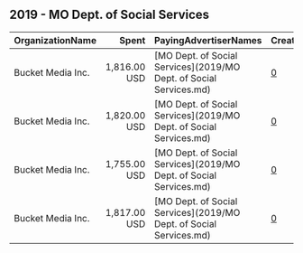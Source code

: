 ## 2019 - MO Dept. of Social Services 
|OrganizationName|Spent|PayingAdvertiserNames|CreativeUrls|Impressions|Genders|AgeBrackets|CountryCodes|BillingAddresses|CandidateBallotInformation|
|:---|---:|:---|:---|---:|:---|:---|:---|:---|:---|
|Bucket Media Inc.|1,816.00 USD|[MO Dept. of Social Services](2019/MO Dept. of Social Services.md)|[0](https://www.snap.com/political-ads/asset/6064c534a92fbd7704fe05f9a733f9a41a5bcd40604454199942803b5ea9b652?mediaType=mp4)|778,118|FEMALE|16-24|united states|"1123 Wilkes Blvd. Suite 400,Columbia,65201,US"||
|Bucket Media Inc.|1,820.00 USD|[MO Dept. of Social Services](2019/MO Dept. of Social Services.md)|[0](https://www.snap.com/political-ads/asset/86c28552913839be4d498edfb61fccd345067730f16110464a044446d31dd6ca?mediaType=mp4)|633,877|FEMALE|16-24|united states|"1123 Wilkes Blvd. Suite 400,Columbia,65201,US"||
|Bucket Media Inc.|1,755.00 USD|[MO Dept. of Social Services](2019/MO Dept. of Social Services.md)|[0](https://www.snap.com/political-ads/asset/6064c534a92fbd7704fe05f9a733f9a41a5bcd40604454199942803b5ea9b652?mediaType=mp4)|587,465|FEMALE|16-24|united states|"1123 Wilkes Blvd. Suite 400,Columbia,65201,US"||
|Bucket Media Inc.|1,817.00 USD|[MO Dept. of Social Services](2019/MO Dept. of Social Services.md)|[0](https://www.snap.com/political-ads/asset/5e0a2449d8e3163ecf227f77d0f07c04f1f2180a2349958dfe89213f5c01c27b?mediaType=mp4)|642,296|FEMALE|16-24|united states|"1123 Wilkes Blvd. Suite 400,Columbia,65201,US"||
